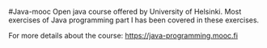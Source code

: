 #Java-mooc 
Open java course offered by University of Helsinki. Most exercises of Java programming part I has been covered in these exercises.

For more details about the course: https://java-programming.mooc.fi
